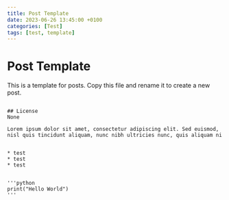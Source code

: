 ```yaml
---
title: Post Template
date: 2023-06-26 13:45:00 +0100
categories: [Test]
tags: [test, template]
---
```

# Post Template
This is a template for posts. Copy this file and rename it to create a new post.
```

## License
None

Lorem ipsum dolor sit amet, consectetur adipiscing elit. Sed euismod, nisl quis tincidunt aliquam, nunc nibh ultricies nunc, quis aliquam ni


* test
* test
* test


'''python
print("Hello World")
'''
